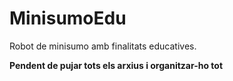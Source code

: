 # MinisumoEdu
Robot de minisumo amb finalitats educatives.


**Pendent de pujar tots els arxius i organitzar-ho tot**
